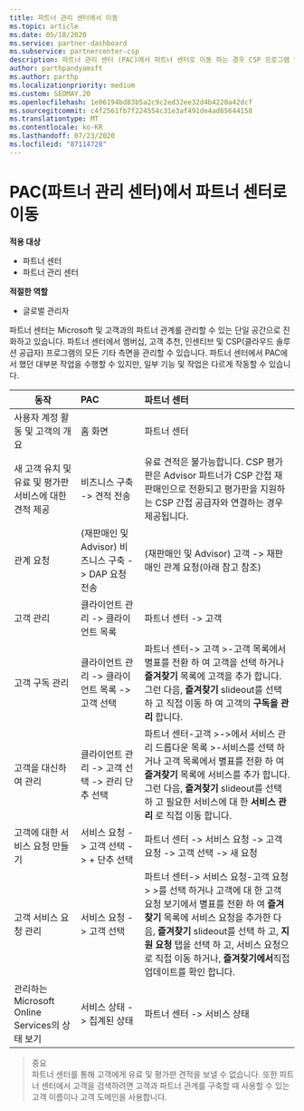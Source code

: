 ```yaml
---
title: 파트너 관리 센터에서 이동
ms.topic: article
ms.date: 05/18/2020
ms.service: partner-dashboard
ms.subservice: partnercenter-csp
description: 파트너 관리 센터 (PAC)에서 파트너 센터로 이동 하는 경우 CSP 프로그램 멤버 자격, 고객 조회, 성과급 등을 관리 하는 방법을 알아보세요.
author: parthpandyamsft
ms.author: parthp
ms.localizationpriority: medium
ms.custom: SEOMAY.20
ms.openlocfilehash: 1e06194bd83b5a2c9c2ed32ee32d4b4220a42dcf
ms.sourcegitcommit: c4f2561fb7f224554c31e3af491de4ad65644158
ms.translationtype: MT
ms.contentlocale: ko-KR
ms.lasthandoff: 07/23/2020
ms.locfileid: "87114728"
---
```

# <a name="moving-from-partner-admin-center-pac-to-the-partner-center"></a>PAC(파트너 관리 센터)에서 파트너 센터로 이동

**적용 대상**
- 파트너 센터
- 파트너 관리 센터

**적절한 역할**
- 글로벌 관리자

파트너 센터는 Microsoft 및 고객과의 파트너 관계를 관리할 수 있는 단일 공간으로 진화하고 있습니다. 파트너 센터에서 멤버십, 고객 추천, 인센티브 및 CSP(클라우드 솔루션 공급자) 프로그램의 모든 기타 측면을 관리할 수 있습니다. 파트너 센터에서 PAC에서 했던 대부분 작업을 수행할 수 있지만, 일부 기능 및 작업은 다르게 작동할 수 있습니다.


|**동작**   |**PAC**   |**파트너 센터**   |
|--------------|:--------------|:---------------|
|사용자 계정 활동 및 고객의 개요|홈 화면|파트너 센터|
|새 고객 유치 및 유료 및 평가판 서비스에 대한 견적 제공|비즈니스 구축 -> 견적 전송|유료 견적은 불가능합니다. CSP 평가판은 Advisor 파트너가 CSP 간접 재판매인으로 전환되고 평가판을 지원하는 CSP 간접 공급자와 연결하는 경우 제공됩니다. |
|관계 요청|(재판매인 및 Advisor) 비즈니스 구축 -> DAP 요청 전송|(재판매인 및 Advisor) 고객 -> 재판매인 관계 요청(아래 참고 참조)|
|고객 관리|클라이언트 관리 -> 클라이언트 목록|파트너 센터 -> 고객|
|고객 구독 관리|클라이언트 관리 -> 클라이언트 목록 -> 고객 선택|파트너 센터-> 고객 >-고객 목록에서 별표를 전환 하 여 고객을 선택 하거나 **즐겨찾기** 목록에 고객을 추가 합니다. 그런 다음, **즐겨찾기** slideout를 선택 하 고 직접 이동 하 여 고객의 **구독을 관리** 합니다.|
|고객을 대신하여 관리|클라이언트 관리 -> 고객 선택 -> 관리 단추 선택|파트너 센터-고객 >->에서 서비스 관리 드롭다운 목록 >-서비스를 선택 하거나 고객 목록에서 별표를 전환 하 여 **즐겨찾기** 목록에 서비스를 추가 합니다. 그런 다음, **즐겨찾기** slideout를 선택 하 고 필요한 서비스에 대 한 **서비스 관리** 로 직접 이동 합니다.|
|고객에 대한 서비스 요청 만들기|서비스 요청 -> 고객 선택 -> + 단추 선택 | 파트너 센터 -> 서비스 요청 -> 고객 요청 -> 고객 선택 -> 새 요청|
|고객 서비스 요청 관리| 서비스 요청 -> 고객 선택|파트너 센터-> 서비스 요청-고객 요청 > >를 선택 하거나 고객에 대 한 고객 요청 보기에서 별표를 전환 하 여 **즐겨찾기** 목록에 서비스 요청을 추가한 다음, **즐겨찾기** slideout를 선택 하 고, **지원 요청** 탭을 선택 하 고, 서비스 요청으로 직접 이동 하거나, **즐겨찾기에서**직접 업데이트를 확인 합니다.|
|관리하는 Microsoft Online Services의 상태 보기|서비스 상태 -> 집계된 상태|파트너 센터 -> 서비스 상태|

>중요<br>
파트너 센터를 통해 고객에게 유료 및 평가판 견적을 보낼 수 없습니다. 또한 파트너 센터에서 고객을 검색하려면 고객과 파트너 관계를 구축할 때 사용할 수 있는 고객 이름이나 고객 도메인을 사용합니다.
